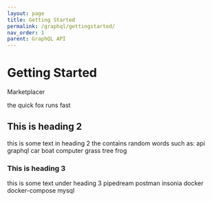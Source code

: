```yaml
---
layout: page
title: Getting Started
permalink: /graphql/gettingstarted/
nav_order: 1
parent: GraphQL API
---
```


# Getting Started

Marketplacer 

the quick fox runs fast

## This is heading 2

this is some text in heading 2 the contains random words such as: api graphql car boat computer grass tree frog

### This is heading 3

this is some text under heading 3
pipedream postman insonia docker docker-compose mysql